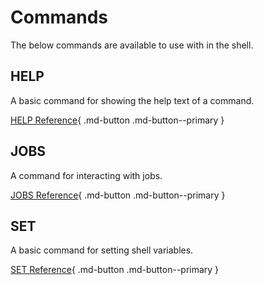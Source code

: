 # Commands

The below commands are available to use with in the shell.

## HELP
A basic command for showing the help text of a command.

[HELP Reference](help.md){ .md-button .md-button--primary }


## JOBS
A command for interacting with jobs.

[JOBS Reference](jobs.md){ .md-button .md-button--primary }


## SET
A basic command for setting shell variables.

[SET Reference](set.md){ .md-button .md-button--primary }

